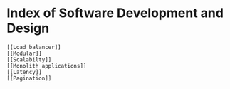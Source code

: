 # Index of Software Development and Design
	
	[[Load balancer]]
	[[Modular]]
	[[Scalabilty]]
	[[Monolith applications]]
	[[Latency]]
	[[Pagination]]

	
	
